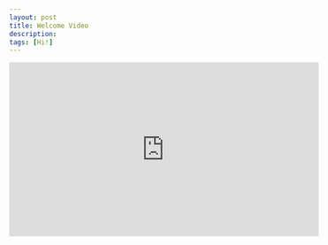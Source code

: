 ```yaml
---
layout: post
title: Welcome Video
description:
tags: [Hi!]
---
```


<iframe width="560" height="315" src="https://www.youtube.com/embed/luDgM_P2LVU" frameborder="0" allow="accelerometer; autoplay; encrypted-media; gyroscope; picture-in-picture" allowfullscreen></iframe>